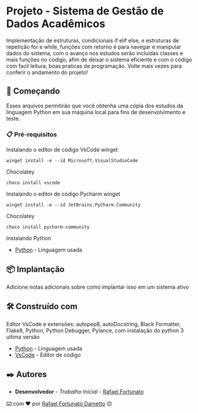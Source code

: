 # Projeto - Sistema de Gestão de Dados Acadêmicos

Implementação de estruturas, condicionais if elif else, e estruturas de repetição for e while,
funções com retorno e para navegar e manipular dados do sistema, com o avanço nos estudos serão
incluidas classes e mais funções no código, afim de deixar o sistema eficiente e com o código
com facil leitura, boas praticas de programação.
Volte mais vezes para conferir o andamento do projeto!

## 🚀 Começando

Esses arquivos permitirão que você obtenha uma cópia dos estudos da linguagem Python em sua máquina local para fins de desenvolvimento e teste.

### 📋 Pré-requisitos

Instalando o editor de código VsCode
winget

```
winget install -e --id Microsoft.VisualStudioCode
```

Chocolatey

```
choco install vscode
```

Instalando o editor de código Pycharm
winget

```
winget install -e --id JetBrains.PyCharm.Community
```

Chocolatey

```
choco install pycharm-community
```

Instalando Python

- [Python](https://www.python.org/downloads/) - Linguagem usada

## 📦 Implantação

Adicione notas adicionais sobre como implantar isso em um sistema ativo

## 🛠️ Construído com

Editor VsCode e extensões: autopep8, autoDocstring, Black Formatter, Flake8, Python, Python Debugger, Pylance, com instalação do python 3 ultima versão

- [Python](https://www.python.org/downloads/) - Linguagem usada
- [VsCode](https://code.visualstudio.com/download) - Editor de código

## ✒️ Autores

- **Desenvolvedor** - _Trabalho Inicial_ - [Rafael Fortunato](https://github.com/Caco0)

⌨️ com ❤️ por [Rafael Fortunato Dametto](https://github.com/Caco0) 😊
